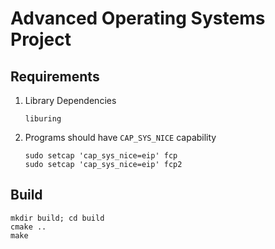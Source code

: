 # Advanced Operating Systems Project

## Requirements

1. Library Dependencies
    ```
    liburing
    ```

2. Programs should have `CAP_SYS_NICE` capability
    ```
    sudo setcap 'cap_sys_nice=eip' fcp
    sudo setcap 'cap_sys_nice=eip' fcp2
    ```


## Build
```
mkdir build; cd build
cmake ..
make
```